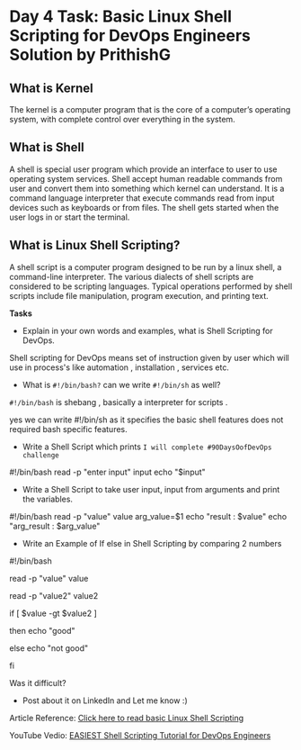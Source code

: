 # Day 4 Task: Basic Linux Shell Scripting for DevOps Engineers Solution by PrithishG

 ## What is Kernel

 The kernel is a computer program that is the core of a computer’s operating system, with complete control over everything in the system.
 
 ## What is Shell

 A shell is special user program which provide an interface to user to use operating system services. Shell accept human readable commands from user and convert them into something which kernel can understand. It is a command language interpreter that execute commands read from input devices such as keyboards or from files. The shell gets started when the user logs in or start the terminal.
 
 ## What is Linux Shell Scripting?

 A shell script is a computer program designed to be run by a linux shell, a command-line interpreter. The various dialects of shell scripts are considered to be scripting languages. Typical operations performed by shell scripts include file manipulation, program execution, and printing text.

 **Tasks**

 - Explain in your own words and examples, what is Shell Scripting for DevOps.

Shell scripting for DevOps means set of instruction given by user which will use in process's like automation , installation , services etc.

 - What is `#!/bin/bash?` can we write `#!/bin/sh` as well?

`#!/bin/bash` is shebang , basically a interpreter for scripts .

yes we can write #!/bin/sh as it specifies the basic shell features does not required bash specific features.

 - Write a Shell Script which prints `I will complete #90DaysOofDevOps challenge`


#!/bin/bash
read -p "enter input" input
echo "$input"


 - Write a Shell Script to take user input, input from arguments and print the variables.

#!/bin/bash
read -p "value" value
arg_value=$1
echo "result : $value"
echo "arg_result : $arg_value"


 - Write an Example of If else in Shell Scripting by comparing 2 numbers

#!/bin/bash

read -p "value" value

read -p "value2" value2

if [ $value -gt $value2 ]

then echo "good"

else echo "not good"

fi



 Was it difficult?
 
 - Post about it on LinkedIn and Let me know :)

 Article Reference: [Click here to read basic Linux Shell Scripting](https://devopscube.com/linux-shell-scripting-for-devops/)

 YouTube Vedio: [EASIEST Shell Scripting Tutorial for DevOps Engineers](https://www.youtube.com/watch?v=_-D6gkRj7xc&list=PLlfy9GnSVerQr-Se9JRE_tZJk3OUoHCkh&index=3)
